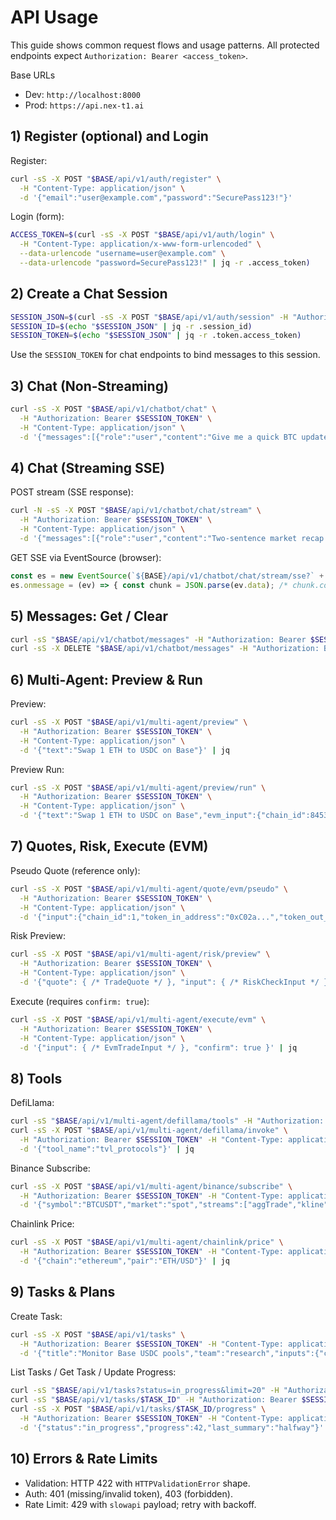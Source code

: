 # API Usage

This guide shows common request flows and usage patterns. All protected endpoints expect `Authorization: Bearer <access_token>`.

Base URLs
- Dev: `http://localhost:8000`
- Prod: `https://api.nex-t1.ai`

## 1) Register (optional) and Login

Register:
```bash
curl -sS -X POST "$BASE/api/v1/auth/register" \
  -H "Content-Type: application/json" \
  -d '{"email":"user@example.com","password":"SecurePass123!"}'
```

Login (form):
```bash
ACCESS_TOKEN=$(curl -sS -X POST "$BASE/api/v1/auth/login" \
  -H "Content-Type: application/x-www-form-urlencoded" \
  --data-urlencode "username=user@example.com" \
  --data-urlencode "password=SecurePass123!" | jq -r .access_token)
```

## 2) Create a Chat Session

```bash
SESSION_JSON=$(curl -sS -X POST "$BASE/api/v1/auth/session" -H "Authorization: Bearer $ACCESS_TOKEN")
SESSION_ID=$(echo "$SESSION_JSON" | jq -r .session_id)
SESSION_TOKEN=$(echo "$SESSION_JSON" | jq -r .token.access_token)
```

Use the `SESSION_TOKEN` for chat endpoints to bind messages to this session.

## 3) Chat (Non‑Streaming)

```bash
curl -sS -X POST "$BASE/api/v1/chatbot/chat" \
  -H "Authorization: Bearer $SESSION_TOKEN" \
  -H "Content-Type: application/json" \
  -d '{"messages":[{"role":"user","content":"Give me a quick BTC update."}]}' | jq
```

## 4) Chat (Streaming SSE)

POST stream (SSE response):
```bash
curl -N -sS -X POST "$BASE/api/v1/chatbot/chat/stream" \
  -H "Authorization: Bearer $SESSION_TOKEN" \
  -H "Content-Type: application/json" \
  -d '{"messages":[{"role":"user","content":"Two-sentence market recap."}]}'
```

GET SSE via EventSource (browser):
```js
const es = new EventSource(`${BASE}/api/v1/chatbot/chat/stream/sse?` + new URLSearchParams({ q: "Hello", token: SESSION_TOKEN }))
es.onmessage = (ev) => { const chunk = JSON.parse(ev.data); /* chunk.content, chunk.done */ }
```

## 5) Messages: Get / Clear

```bash
curl -sS "$BASE/api/v1/chatbot/messages" -H "Authorization: Bearer $SESSION_TOKEN" | jq
curl -sS -X DELETE "$BASE/api/v1/chatbot/messages" -H "Authorization: Bearer $SESSION_TOKEN"
```

## 6) Multi‑Agent: Preview & Run

Preview:
```bash
curl -sS -X POST "$BASE/api/v1/multi-agent/preview" \
  -H "Authorization: Bearer $SESSION_TOKEN" \
  -H "Content-Type: application/json" \
  -d '{"text":"Swap 1 ETH to USDC on Base"}' | jq
```

Preview Run:
```bash
curl -sS -X POST "$BASE/api/v1/multi-agent/preview/run" \
  -H "Authorization: Bearer $SESSION_TOKEN" \
  -H "Content-Type: application/json" \
  -d '{"text":"Swap 1 ETH to USDC on Base","evm_input":{"chain_id":8453,"token_in_address":"0x..","token_out_address":"0x..","amount_in":"1"}}' | jq
```

## 7) Quotes, Risk, Execute (EVM)

Pseudo Quote (reference only):
```bash
curl -sS -X POST "$BASE/api/v1/multi-agent/quote/evm/pseudo" \
  -H "Authorization: Bearer $SESSION_TOKEN" \
  -H "Content-Type: application/json" \
  -d '{"input":{"chain_id":1,"token_in_address":"0xC02a...","token_out_address":"0xA0b8...","amount_in":"1.5","slippage_bps":50}}' | jq
```

Risk Preview:
```bash
curl -sS -X POST "$BASE/api/v1/multi-agent/risk/preview" \
  -H "Authorization: Bearer $SESSION_TOKEN" \
  -H "Content-Type: application/json" \
  -d '{"quote": { /* TradeQuote */ }, "input": { /* RiskCheckInput */ }}' | jq
```

Execute (requires `confirm: true`):
```bash
curl -sS -X POST "$BASE/api/v1/multi-agent/execute/evm" \
  -H "Authorization: Bearer $SESSION_TOKEN" \
  -H "Content-Type: application/json" \
  -d '{"input": { /* EvmTradeInput */ }, "confirm": true }' | jq
```

## 8) Tools

DefiLlama:
```bash
curl -sS "$BASE/api/v1/multi-agent/defillama/tools" -H "Authorization: Bearer $SESSION_TOKEN" | jq
curl -sS -X POST "$BASE/api/v1/multi-agent/defillama/invoke" \
  -H "Authorization: Bearer $SESSION_TOKEN" -H "Content-Type: application/json" \
  -d '{"tool_name":"tvl_protocols"}' | jq
```

Binance Subscribe:
```bash
curl -sS -X POST "$BASE/api/v1/multi-agent/binance/subscribe" \
  -H "Authorization: Bearer $SESSION_TOKEN" -H "Content-Type: application/json" \
  -d '{"symbol":"BTCUSDT","market":"spot","streams":["aggTrade","kline"],"interval":"1m"}' | jq
```

Chainlink Price:
```bash
curl -sS -X POST "$BASE/api/v1/multi-agent/chainlink/price" \
  -H "Authorization: Bearer $SESSION_TOKEN" -H "Content-Type: application/json" \
  -d '{"chain":"ethereum","pair":"ETH/USD"}' | jq
```

## 9) Tasks & Plans

Create Task:
```bash
curl -sS -X POST "$BASE/api/v1/tasks" \
  -H "Authorization: Bearer $SESSION_TOKEN" -H "Content-Type: application/json" \
  -d '{"title":"Monitor Base USDC pools","team":"research","inputs":{"chain":"base"}}' | jq
```

List Tasks / Get Task / Update Progress:
```bash
curl -sS "$BASE/api/v1/tasks?status=in_progress&limit=20" -H "Authorization: Bearer $SESSION_TOKEN" | jq
curl -sS "$BASE/api/v1/tasks/$TASK_ID" -H "Authorization: Bearer $SESSION_TOKEN" | jq
curl -sS -X POST "$BASE/api/v1/tasks/$TASK_ID/progress" \
  -H "Authorization: Bearer $SESSION_TOKEN" -H "Content-Type: application/json" \
  -d '{"status":"in_progress","progress":42,"last_summary":"halfway"}' | jq
```

## 10) Errors & Rate Limits

- Validation: HTTP 422 with `HTTPValidationError` shape.
- Auth: 401 (missing/invalid token), 403 (forbidden).
- Rate Limit: 429 with `slowapi` payload; retry with backoff.

